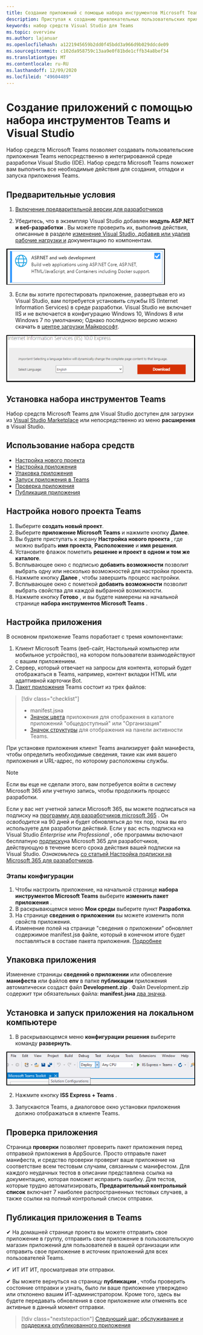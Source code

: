 ```yaml
---
title: Создание приложений с помощью набора инструментов Microsoft Teams и Visual Studio
description: Приступая к созданию привлекательных пользовательских приложений непосредственно в Visual Studio с помощью набора инструментов Microsoft Teams
keywords: набор средств Visual Studio для Teams
ms.topic: overview
ms.author: lajanuar
ms.openlocfilehash: a1221945659b2dd0f45bdd3a966d9b029ddcde09
ms.sourcegitcommit: c102da958759c13aa9e0f81bde1cffb34a8bef34
ms.translationtype: MT
ms.contentlocale: ru-RU
ms.lasthandoff: 12/09/2020
ms.locfileid: "49604489"
---
```

# <a name="build-apps-with-the-teams-toolkit-and-visual-studio"></a>Создание приложений с помощью набора инструментов Teams и Visual Studio

Набор средств Microsoft Teams позволяет создавать пользовательские приложения Teams непосредственно в интегрированной среде разработки Visual Studio (IDE). Набор средств Microsoft Teams поможет вам выполнить все необходимые действия для создания, отладки и запуска приложения Teams.

## <a name="prerequisites"></a>Предварительные условия

1. [Включение предварительной версии для разработчиков](../resources/dev-preview/developer-preview-intro.md#enable-developer-preview)

1. Убедитесь, что в экземпляр Visual Studio добавлен **модуль <span>ASP.NE</span>T и веб-разработки** . Вы можете проверить их, выполнив действия, описанные в разделе [изменение Visual Studio, добавив или удалив рабочие нагрузки и](/visualstudio/install/modify-visual-studio?view=vs-2019&preserve-view=true) документацию по компонентам.

![модуль Visual Studio asp.net](../assets/images/visual-studio-web-dev-module.png)

3. Если вы хотите протестировать приложение, развертывая его из Visual Studio, вам потребуется установить службы IIS (Internet Information Services) в среде разработки. Visual Studio не включает IIS и не включается в конфигурацию Windows 10, Windows 8 или Windows 7 по умолчанию; Однако последнюю версию можно скачать в [центре загрузки Майкрософт](https://www.microsoft.com/download/details.aspx?id=48264).

![Представление страницы скачивания IIS](../assets/images/iis.png)

## <a name="install-the-teams-toolkit"></a>Установка набора инструментов Teams

Набор средств Microsoft Teams для Visual Studio доступен для загрузки из [Visual Studio Marketplace](https://marketplace.visualstudio.com/items?itemName=TeamsDevApp.vsteamstemplate) или непосредственно из меню **расширения** в Visual Studio.

## <a name="using-the-toolkit"></a>Использование набора средств

- [Настройка нового проекта](#set-up-a-new-teams-project)
- [Настройка приложения](#configure-your-app)
- [Упаковка приложения](#package-your-app)
- [Запуск приложения в Teams](#install-and-run-your-app-locally)
- [Проверка приложения](#validate-your-app)
- [Публикация приложения](#publish-your-app-to-teams)

## <a name="set-up-a-new-teams-project"></a>Настройка нового проекта Teams

1. Выберите **создать новый проект**.
1. Выберите **приложение Microsoft Teams** и нажмите кнопку **Далее**.
1. Вы будете приступать к экрану **Настройка нового проекта** , где можно выбрать **имя проекта**, **Расположение** и **имя решения**.
1. Установите флажок пометить **решение и проект в одном и том же каталоге**.
1. Всплывающее окно с подписью **добавить возможности** позволит выбрать одну или несколько возможностей для настройки проекта.
1. Нажмите кнопку **Далее** , чтобы завершить процесс настройки.
1. Всплывающее окно с пометкой **добавить возможности** позволит выбрать свойства для каждой выбранной возможности.
1. Нажмите кнопку **Готово** , и вы будете намерены на начальной странице **набора инструментов Microsoft Teams** .

## <a name="configure-your-app"></a>Настройка приложения

В основном приложение Teams поработает с тремя компонентами:

  1. Клиент Microsoft Teams (веб-сайт, Настольный компьютер или мобильное устройство), на котором пользователи взаимодействуют с вашим приложением.
  1. Сервер, который отвечает на запросы для контента, который будет отображаться в Teams, например, контент вкладки HTML или адаптивной карточки Bot.
  1. [Пакет приложения](/concepts/build-and-test/apps-package.md) Teams состоит из трех файлов:

  > [!div class="checklist"]
  >
  > - manifest.jsна
  > - [Значок цвета](../resources/schema/manifest-schema.md#icons) приложения для отображения в каталоге приложений "общедоступный" или "Организация"
 > - [Значок структуры](../resources/schema/manifest-schema.md#icons) для отображения на панели активности Teams.

При установке приложения клиент Teams анализирует файл манифеста, чтобы определить необходимые сведения, такие как имя вашего приложения и URL-адрес, по которому расположены службы.

> [!NOTE]
>Если вы еще не сделали этого, вам потребуется войти в систему Microsoft 365 или учетную запись, чтобы продолжить процесс разработки.
>
> Если у вас нет учетной записи Microsoft 365, вы можете подписаться на подписку на [программу для разработчиков microsoft 365](https://developer.microsoft.com/microsoft-365/dev-program) . Он *освободится* на 90 дней и будет обновляться до тех пор, пока вы его используете для разработки действий. Если у вас есть подписка на Visual Studio *Enterprise* или *Professional* , обе программы включают бесплатную [подписку](https://aka.ms/MyVisualStudioBenefits)на Microsoft 365 для разработчиков, действующую в течение всего срока действия вашей подписки на Visual Studio. *Ознакомьтесь* [со статьей Настройка подписки на Microsoft 365 для разработчиков](https://docs.microsoft.com/office/developer-program/office-365-developer-program-get-started).
>

### <a name="configuration-steps"></a>Этапы конфигурации

1. Чтобы настроить приложение, на начальной странице **набора инструментов Microsoft Teams** выберите **изменить пакет приложения** .
1. В раскрывающемся меню **Мои среды** выберите пункт **Разработка**.
1. На странице **сведения о приложении** вы можете изменить поля свойств приложения.
1. Изменение полей на странице "сведения о приложении" обновляет содержимое manifest.jsв файле, который в конечном итоге будет поставляться в составе пакета приложения. [Подробнее](https://aka.ms/teams-toolkit-manifest)

## <a name="package-your-app"></a>Упаковка приложения

Изменение страницы **сведений о приложении** или обновление **манифеста** или файлов **env** в папке  **публикации** приложения автоматически создаст файл **Development.zip** . Файл Development.zip содержит три обязательных файла: **manifest.jsна** [два значка](../concepts/build-and-test/apps-package.md#app-icons).

## <a name="install-and-run-your-app-locally"></a>Установка и запуск приложения на локальном компьютере

1. В раскрывающемся меню **конфигурации решения** выберите команду **развернуть**.

![Меню конфигураций решения](../assets/images/solution-configurations.png)

2. Нажмите кнопку **ISS Express + Teams** .

1. Запускаются Teams, а диалоговое окно установки приложения должно отображаться в клиенте Teams.

## <a name="validate-your-app"></a>Проверка приложения

Страница **проверки** позволяет проверить пакет приложения перед отправкой приложения в AppSource. Просто отправьте пакет манифеста, и средство проверки проверит ваше приложение на соответствие всем тестовым случаям, связанным с манифестом. Для каждого неудачных тестов в описании представлена ссылка на документацию, которая поможет исправить ошибку. Для тестов, которые трудно автоматизировать, **Предварительный контрольный список** включает 7 наиболее распространенных тестовых случаев, а также ссылки на полный контрольный список отправки.

## <a name="publish-your-app-to-teams"></a>Публикация приложения в Teams

✔ На домашней странице проекта вы можете отправить свое приложение в группу, отправить свое приложение в пользовательскую магазин приложений для пользователей в вашей организации или отправить свое приложение в источник приложений для всех пользователей Teams.

✔ ИТ ИТ ИТ, просматривая эти отправки.

✔ Вы можете вернуться на страницу **публикации** , чтобы проверить состояние отправки и узнать, было ли ваше приложение утверждено или отклонено вашим ИТ-администратором. Кроме того, здесь вы будете передавать обновления в свое приложение или отменять все активные в данный момент отправки.

> [!div class="nextstepaction"]
> [Следующий шаг: обслуживание и поддержка опубликованного приложения](../concepts/deploy-and-publish/appsource/post-publish/overview.md)
>
